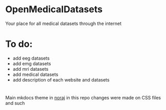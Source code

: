 # OpenMedicalDatasets
Your place for all medical datasets through the internet

# To do:
* add eeg datasets 
* add emg datasets
* add mri datasets
* add medical datasets
* add description of each website and datasets

#
Main mkdocs theme in [noraj](https://github.com/noraj/mkdocs-windmill-dark)
in this repo changes were made on CSS files and such

